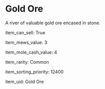 # Gold Ore

A river of valuable gold ore encased in stone.

item_can_sell: True

item_mews_value: 3

item_mole_cash_value: 4

item_rarity: Common

item_sorting_priority: 12400

item_uid: Gold Ore